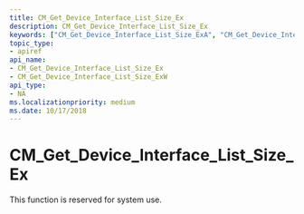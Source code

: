 ```yaml
---
title: CM_Get_Device_Interface_List_Size_Ex
description: CM_Get_Device_Interface_List_Size_Ex
keywords: ["CM_Get_Device_Interface_List_Size_ExA", "CM_Get_Device_Interface_List_Size_ExW", "CM_Get_Device_Interface_List_Size_Ex Device and Driver Installation"]
topic_type:
- apiref
api_name:
- CM_Get_Device_Interface_List_Size_Ex
- CM_Get_Device_Interface_List_Size_ExW
api_type:
- NA
ms.localizationpriority: medium
ms.date: 10/17/2018
---
```


# CM_Get_Device_Interface_List_Size_Ex

This function is reserved for system use.
